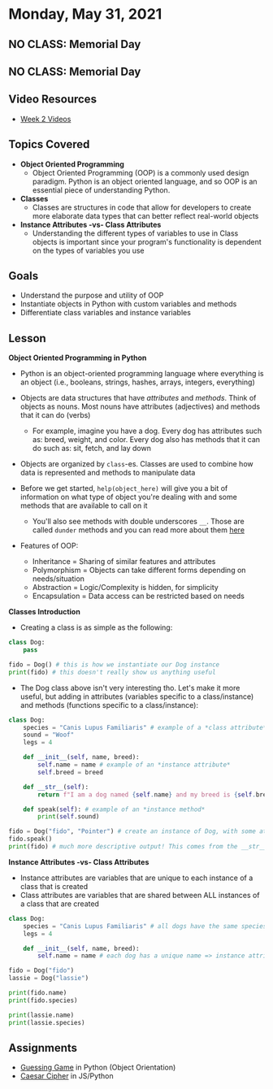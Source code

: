 # Monday, May 31, 2021

## NO CLASS: Memorial Day

## NO CLASS: Memorial Day

## Video Resources
- [Week 2 Videos](https://youtube.com/playlist?list=PLu0CiQ7bzwES8m-g8iDSMPYerX1elJL5l)

## Topics Covered
- **Object Oriented Programming**
  - Object Oriented Programming (OOP) is a commonly used design paradigm. Python is an object oriented language, and so OOP is an essential piece of understanding Python.
- **Classes**
  - Classes are structures in code that allow for developers to create more elaborate data types that can better reflect real-world objects
- **Instance Attributes -vs- Class Attributes**
  - Understanding the different types of variables to use in Class objects is important since your program's functionality is dependent on the types of variables you use

## Goals
- Understand the purpose and utility of OOP
- Instantiate objects in Python with custom variables and methods
- Differentiate class variables and instance variables

## Lesson
**Object Oriented Programming in Python**
- Python is an object-oriented programming language where everything is an object (i.e., booleans, strings, hashes, arrays, integers, everything)
- Objects are data structures that have *attributes* and *methods*. Think of objects as nouns. Most nouns have attributes (adjectives) and methods that it can do (verbs)
  - For example, imagine you have a dog. Every dog has attributes such as: breed, weight, and color. Every dog also has methods that it can do such as: sit, fetch, and lay down
- Objects are organized by `class`-es. Classes are used to combine how data is represented and methods to manipulate data
- Before we get started, `help(object_here)` will give you a bit of information on what type of object you're dealing with and some methods that are available to call on it
  - You'll also see methods with double underscores `__`. Those are called `dunder` methods and you can read more about them [here](https://www.python-course.eu/python3_magic_methods.php)

- Features of OOP:
  - Inheritance = Sharing of similar features and attributes
  - Polymorphism = Objects can take different forms depending on needs/situation
  - Abstraction = Logic/Complexity is hidden, for simplicity
  - Encapsulation = Data access can be restricted based on needs

**Classes Introduction**
- Creating a class is as simple as the following:
```python
class Dog:
    pass

fido = Dog() # this is how we instantiate our Dog instance
print(fido) # this doesn't really show us anything useful
```

- The Dog class above isn't very interesting tho. Let's make it more useful, but adding in attributes (variables specific to a class/instance) and methods (functions specific to a class/instance):
```python
class Dog:
    species = "Canis Lupus Familiaris" # example of a *class attribute*
    sound = "Woof"
    legs = 4

    def __init__(self, name, breed):
        self.name = name # example of an *instance attribute*
        self.breed = breed

    def __str__(self):
        return f"I am a dog named {self.name} and my breed is {self.breed}. I have {self.legs} legs and I say {self.sound}!"

    def speak(self): # example of an *instance method*
        print(self.sound)

fido = Dog("fido", "Pointer") # create an instance of Dog, with some attributes
fido.speak()
print(fido) # much more descriptive output! This comes from the __str__() instance method
```

**Instance Attributes -vs- Class Attributes**
- Instance attributes are variables that are unique to each instance of a class that is created
- Class attributes are variables that are shared between ALL instances of a class that are created

```python
class Dog:
    species = "Canis Lupus Familiaris" # all dogs have the same species type => class attribute
    legs = 4

    def __init__(self, name, breed):
        self.name = name # each dog has a unique name => instance attribute

fido = Dog("fido")
lassie = Dog("lassie")

print(fido.name)
print(fido.species)

print(lassie.name)
print(lassie.species)
```

## Assignments
- [Guessing Game](https://github.com/oscarplatoon/guessing-game) in Python (Object Orientation)
- [Caesar Cipher](https://github.com/oscarplatoon/caesar-cipher) in JS/Python

